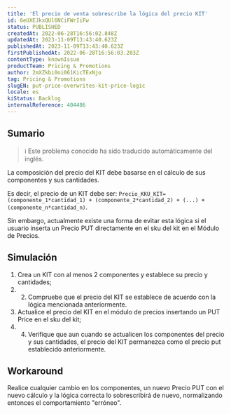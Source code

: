 ```yaml
---
title: 'El precio de venta sobrescribe la lógica del precio KIT'
id: 6eUXEJkxQUl6NCiFWrIiFw
status: PUBLISHED
createdAt: 2022-06-28T16:56:02.848Z
updatedAt: 2023-11-09T13:43:40.623Z
publishedAt: 2023-11-09T13:43:40.623Z
firstPublishedAt: 2022-06-28T16:56:03.203Z
contentType: knownIssue
productTeam: Pricing & Promotions
author: 2mXZkbi0oi061KicTExNjo
tag: Pricing & Promotions
slugEN: put-price-overwrites-kit-price-logic
locale: es
kiStatus: Backlog
internalReference: 404486
---
```


## Sumario

>ℹ️ Este problema conocido ha sido traducido automáticamente del inglés.


La composición del precio del KIT debe basarse en el cálculo de sus componentes y sus cantidades.

Es decir, el precio de un KIT debe ser:
`Precio_KKU_KIT= (componente_1*cantidad_1) + (componente_2*cantidad_2) + (...) + (componente_n*cantidad_n)`.

Sin embargo, actualmente existe una forma de evitar esta lógica si el usuario inserta un Precio PUT directamente en el sku del kit en el Módulo de Precios.




## Simulación



1. Crea un KIT con al menos 2 componentes y establece su precio y cantidades;
2. 2. Compruebe que el precio del KIT se establece de acuerdo con la lógica mencionada anteriormente.
3. Actualice el precio del KIT en el módulo de precios insertando un PUT Price en el sku del kit;
4. 4. Verifique que aun cuando se actualicen los componentes del precio y sus cantidades, el precio del KIT permanezca como el precio put establecido anteriormente.



## Workaround


Realice cualquier cambio en los componentes, un nuevo Precio PUT con el nuevo cálculo y la lógica correcta lo sobrescribirá de nuevo, normalizando entonces el comportamiento "erróneo".





